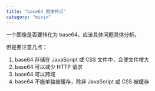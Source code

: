 ```yaml
---
title: "base64 图像特点"
category: "mixin"
---
```


一个图像是否要转化为 base64，应该具体问题具体分析。

但是要注意几点：

1. base64 存储在 JavaScript 或 CSS 文件中，会使文件增大
1. base64 可以减少 HTTP 请求
1. base64 可以跨域
1. base64 不能单独被缓存，除非 JavaScript 或 CSS 被缓存